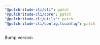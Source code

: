 ```yaml
---
"@pulchritude-cli/cli": patch
"@pulchritude-cli/core": patch
"@pulchritude-cli/utils": patch
"@pulchritude-cli/config.tsconfig": patch
---
```


Bump version

